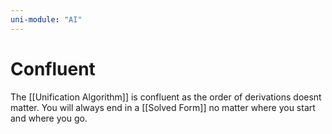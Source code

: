 ```yaml
---
uni-module: "AI"
---
```


# Confluent

The [[Unification Algorithm]] is confluent as the order of derivations doesnt matter. You will always end in a [[Solved Form]] no matter where you start and where you go.
